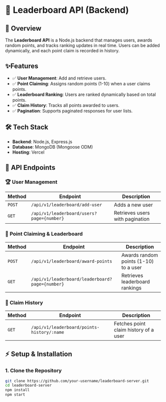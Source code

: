 # 🚀 Leaderboard API (Backend)

## 🌟 Overview
The **Leaderboard API** is a Node.js backend that manages users, awards random points, and tracks ranking updates in real time. Users can be added dynamically, and each point claim is recorded in history.

## ✨Features
- ✅ **User Management**: Add and retrieve users.
- ✅ **Point Claiming**: Assigns random points (1-10) when a user claims points.
- ✅ **Leaderboard Ranking**: Users are ranked dynamically based on total points.
- ✅ **Claim History**: Tracks all points awarded to users.
- ✅ **Pagination**: Supports paginated responses for user lists.

## 🛠️ **Tech Stack**
- **Backend**: Node.js, Express.js
- **Database**: MongoDB (Mongoose ODM)
- **Hosting**: Vercel

## 🔗 **API Endpoints**
### 🏆 **User Management**
| Method | Endpoint | Description |
|--------|----------|-------------|
| `POST` | `/api/v1/leaderboard/add-user` | Adds a new user |
| `GET` | `/api/v1/leaderboard/users?page={number}` | Retrieves users with pagination |

### 🎯 **Point Claiming & Leaderboard**
| Method | Endpoint | Description |
|--------|----------|-------------|
| `POST` | `/api/v1/leaderboard/award-points` | Awards random points (1-10) to a user |
| `GET` | `/api/v1/leaderboard/leaderboard?page={number}` | Retrieves leaderboard rankings |

### 📜 **Claim History**
| Method | Endpoint | Description |
|--------|----------|-------------|
| `GET` | `/api/v1/leaderboard/points-history/:name` | Fetches point claim history of a user |

## ⚡ **Setup & Installation**
### **1. Clone the Repository**
```sh
git clone https://github.com/your-username/leaderboard-server.git
cd leaderboard-server
npm install
npm start

